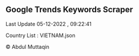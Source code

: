 

## Google Trends Keywords Scraper 
 
Last Update 05-12-2022 , 09:22:41

Country List :
VIETNAM.json



© Abdul Muttaqin 
